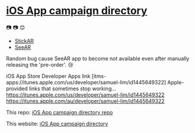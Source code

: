 # [iOS App campaign directory](https://lumaslim.github.io) 

:camera: 📷 😊 
* [StickAR](https://itunes.apple.com/app/apple-store/id1445649323?pt=119468090&ct=testcampaign&mt=8)
* [SeeAR](https://itunes.apple.com/app/apple-store/id1445776449?pt=119468090&ct=lumaslim-gh-campaign&mt=8)





Random bug cause SeeAR app to become not available even after manually releasing the 'pre-order'. 😢

iOS App Store Developer Apps link [itms-apps://itunes.apple.com/us/developer/samuel-lim/id1445649322]
Apple-provided links that sometimes stop working... https://itunes.apple.com/us/developer/samuel-lim/id1445649322
https://itunes.apple.com/au/developer/samuel-lim/id1445649322

This repo: [iOS App campaign directory repo](https://github.com/lumaslim/lumaslim.github.io)

This website: [iOS App campaign directory](https://lumaslim.github.io)
